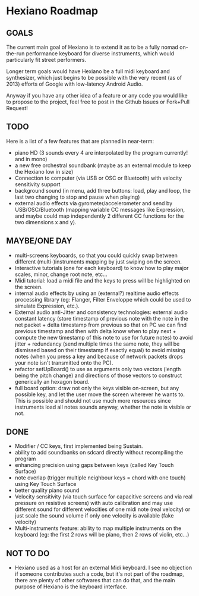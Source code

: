 Hexiano Roadmap
==============


GOALS
-----------

The current main goal of Hexiano is to extend it as to be a fully nomad on-the-run performance keyboard for diverse instruments, which would particularly fit street performers.

Longer term goals would have Hexiano be a full midi keyboard and synthesizer, which just begins to be possible with the very recent (as of 2013) efforts of Google with low-latency Android Audio.

Anyway if you have any other idea of a feature or any code you would like to propose to the project, feel free to post in the Github Issues or Fork+Pull Request!


TODO
---------

Here is a list of a few features that are planned in near-term:

- piano HD (3 sounds every 4 are interpolated by the program currently! and in mono)
- a new free orchestral soundbank (maybe as an external module to keep the Hexiano low in size)
- Connection to computer (via USB or OSC or Bluetooth) with velocity sensitivity support
- background sound (in menu, add three buttons: load, play and loop, the last two changing to stop and pause when playing)
- external audio effects via gyrometer/accelerometer and send by USB/OSC/Bluetooth (mapping variable CC messages like Expression, and maybe could map independently 2 different CC functions for the two dimensions x and y).

MAYBE/ONE DAY
-------------

- multi-screens keyboards, so that you could quickly swap between different (multi-)instruments mapping by just swiping on the screen.
- Interactive tutorials (one for each keyboard) to know how to play major scales, minor, change root note, etc...
- Midi tutorial: load a midi file and the keys to press will be highlighted on the screen.
- internal audio effects by using an (external?) realtime audio effects processing library (eg: Flanger, Filter Enveloppe which could be used to simulate Expression, etc.).
- External audio anti-Jitter and consistency technologies: external audio constant latency (store timestamp of previous note with the note in the net packet + delta timestamp from previous so that on PC we can find previous timestamp and then with delta know when to play next + compute the new timestamp of this note to use for future notes) to avoid jitter + redundancy (send multiple times the same note, they will be dismissed based on their timestamp if exactly equal) to avoid missing notes (when you press a key and because of network packets drops your note isn't transmitted onto the PC).
- refactor setUpBoard() to use as arguments only two vectors (length being the pitch change)  and directions of those vectors to construct generically an hexagon board.
- full board option: draw not only the keys visible on-screen, but any possible key, and let the user move the screen wherever he wants to. This is possible and should not use much more resources since instruments load all notes sounds anyway, whether the note is visible or not.

DONE
---------

- Modifier / CC keys, first implemented being Sustain.
- ability to add soundbanks on sdcard directly without recompiling the program
- enhancing precision using gaps between keys (called Key Touch Surface)
- note overlap (trigger multiple neighbour keys = chord with one touch) using Key Touch Surface
- better quality piano sound
- Velocity sensitivity (via touch surface for capacitive screens and via real pressure on resistive screens) with auto calibration and may use different sound for different velocities of one midi note (real velocity) or just scale the sound volume if only one velocity is available (fake velocity)
- Multi-instruments feature: ability to map multiple instruments on the keyboard (eg: the first 2 rows will be piano, then 2 rows of violin, etc...)

NOT TO DO
---------
- Hexiano used as a host for an external Midi keyboard. I see no objection if someone contributes such a code, but it's not part of the roadmap, there are plenty of other softwares that can do that, and the main purpose of Hexiano is the keyboard interface.
